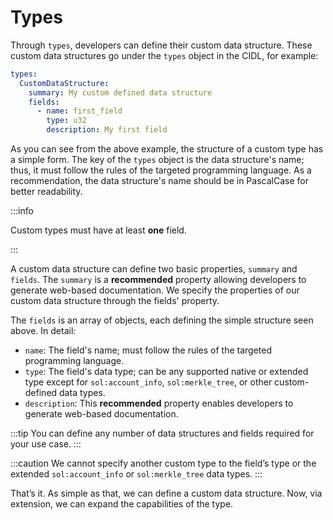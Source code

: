 # Types

Through `types`, developers can define their custom data structure. These custom data structures go under the `types`
object in the CIDL, for example:

```yaml showLineNumbers
types:
  CustomDataStructure:
    summary: My custom defined data structure
    fields:
      - name: first_field
        type: u32
        description: My first field
```

As you can see from the above example, the structure of a custom type has a simple form. The key of the `types` object
is the data structure's name; thus, it must follow the rules of the targeted programming language. As a recommendation,
the data structure's name should be in PascalCase for better readability.

:::info

Custom types must have at least **one** field.

:::

A custom data structure can define two basic properties, `summary` and `fields`. The `summary` is a **recommended**
property
allowing developers to generate web-based documentation. We specify the properties of our custom data structure through
the fields' property.

The `fields` is an array of objects, each defining the simple structure seen above. In detail:

- `name`: The field's name; must follow the rules of the targeted programming language.
- `type`: The field's data type; can be any supported native or extended type except
  for `sol:account_info`, `sol:merkle_tree`, or other
  custom-defined data types.
- `description`: This **recommended** property enables developers to generate web-based documentation.

:::tip
You can define any number of data structures and fields required for your use case.
:::

:::caution
We cannot specify another custom type to the field’s type or the extended `sol:account_info` or `sol:merkle_tree` data
types.
:::

That’s it. As simple as that, we can define a custom data structure. Now, via extension, we can expand the capabilities
of the type.
